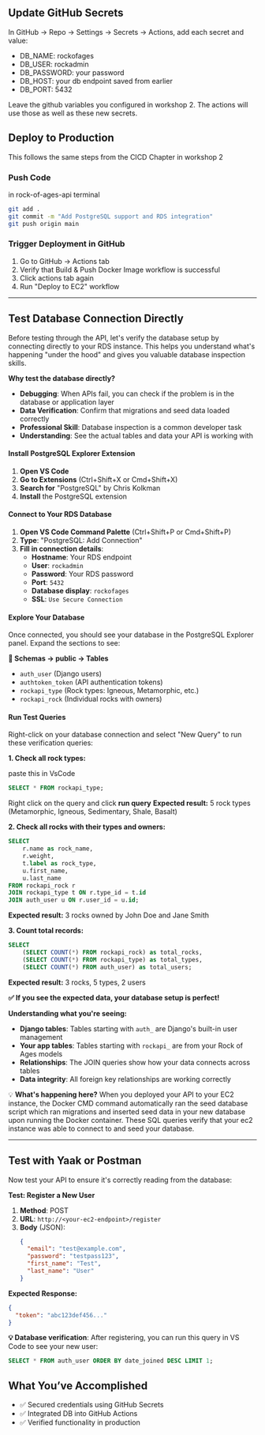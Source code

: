 
## Update GitHub Secrets 

In GitHub → Repo → Settings → Secrets → Actions, add each secret and value:
- DB_NAME: rockofages
- DB_USER: rockadmin
- DB_PASSWORD: your password
- DB_HOST: your db endpoint saved from earlier
- DB_PORT: 5432

 Leave the github variables you configured in workshop 2. The actions will use those as well as these new secrets.  


##  Deploy to Production
This follows the same steps from the CICD Chapter in workshop 2

### Push Code
in rock-of-ages-api terminal

```bash
git add .
git commit -m "Add PostgreSQL support and RDS integration"
git push origin main
```

### Trigger Deployment in GitHub
1. Go to GitHub → Actions tab
2. Verify that Build & Push Docker Image workflow is successful
3. Click actions tab again
4. Run "Deploy to EC2" workflow

---

## Test Database Connection Directly

Before testing through the API, let's verify the database setup by connecting directly to your RDS instance. This helps you understand what's happening "under the hood" and gives you valuable database inspection skills.

**Why test the database directly?**
- **Debugging**: When APIs fail, you can check if the problem is in the database or application layer
- **Data Verification**: Confirm that migrations and seed data loaded correctly
- **Professional Skill**: Database inspection is a common developer task
- **Understanding**: See the actual tables and data your API is working with

#### Install PostgreSQL Explorer Extension

1. **Open VS Code**
2. **Go to Extensions** (Ctrl+Shift+X or Cmd+Shift+X)
3. **Search for** "PostgreSQL" by Chris Kolkman
4. **Install** the PostgreSQL extension

#### Connect to Your RDS Database

1. **Open VS Code Command Palette** (Ctrl+Shift+P or Cmd+Shift+P)
2. **Type**: "PostgreSQL: Add Connection"
3. **Fill in connection details**:
   - **Hostname**: Your RDS endpoint 
   - **User**: `rockadmin`
   - **Password**: Your RDS password
   - **Port**: `5432`
   - **Database display**: `rockofages`
   - **SSL**: `Use Secure Connection`

#### Explore Your Database

Once connected, you should see your database in the PostgreSQL Explorer panel. Expand the sections to see:

**📁 Schemas → public → Tables**
- `auth_user` (Django users)
- `authtoken_token` (API authentication tokens)
- `rockapi_type` (Rock types: Igneous, Metamorphic, etc.)
- `rockapi_rock` (Individual rocks with owners)

#### Run Test Queries

Right-click on your database connection and select "New Query" to run these verification queries:

**1. Check all rock types:**

paste this in VsCode
```sql
SELECT * FROM rockapi_type;
```

Right click on the query and click **run query**
**Expected result:** 5 rock types (Metamorphic, Igneous, Sedimentary, Shale, Basalt)

**2. Check all rocks with their types and owners:**
```sql
SELECT 
    r.name as rock_name,
    r.weight,
    t.label as rock_type,
    u.first_name,
    u.last_name
FROM rockapi_rock r
JOIN rockapi_type t ON r.type_id = t.id
JOIN auth_user u ON r.user_id = u.id;
```
**Expected result:** 3 rocks owned by John Doe and Jane Smith

**3. Count total records:**
```sql
SELECT 
    (SELECT COUNT(*) FROM rockapi_rock) as total_rocks,
    (SELECT COUNT(*) FROM rockapi_type) as total_types,
    (SELECT COUNT(*) FROM auth_user) as total_users;
```
**Expected result:** 3 rocks, 5 types, 2 users

**✅ If you see the expected data, your database setup is perfect!**

**Understanding what you're seeing:**
- **Django tables**: Tables starting with `auth_` are Django's built-in user management
- **Your app tables**: Tables starting with `rockapi_` are from your Rock of Ages models
- **Relationships**: The JOIN queries show how your data connects across tables
- **Data integrity**: All foreign key relationships are working correctly

💡 **What's happening here?** When you deployed your API to your EC2 instance, the Docker CMD command automatically ran the seed database script which ran migrations and inserted seed data in your new database upon running the Docker container. These SQL queries verify that your ec2 instance was able to connect to and seed your database.




---

## Test with Yaak or Postman

Now test your API to ensure it's correctly reading from the database:

**Test: Register a New User**
1. **Method**: POST
2. **URL**: `http://<your-ec2-endpoint>/register`
3. **Body** (JSON):
   ```json
   {
     "email": "test@example.com",
     "password": "testpass123",
     "first_name": "Test",
     "last_name": "User"
   }
   ```

**Expected Response:**
```json
{
  "token": "abc123def456..."
}
```


**💡 Database verification**: After registering, you can run this query in VS Code to see your new user:
```sql
SELECT * FROM auth_user ORDER BY date_joined DESC LIMIT 1;
```


## What You’ve Accomplished

- ✅ Secured credentials using GitHub Secrets
- ✅ Integrated DB into GitHub Actions
- ✅ Verified functionality in production
